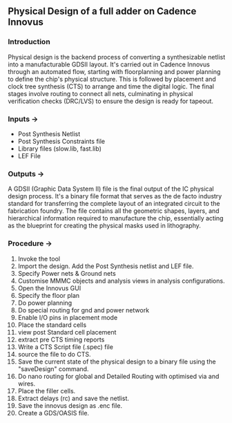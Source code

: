 ## Physical Design of a full adder on Cadence Innovus
### Introduction
Physical design is the backend process of converting a synthesizable netlist into a manufacturable GDSII layout. It's carried out in Cadence Innovus through an automated flow, starting with floorplanning and power planning to define the chip's physical structure. This is followed by placement and clock tree synthesis (CTS) to arrange and time the digital logic. The final stages involve routing to connect all nets, culminating in physical verification checks (DRC/LVS) to ensure the design is ready for tapeout.

### Inputs ->
- Post Synthesis Netlist
- Post Synthesis Constraints file
- Library files (slow.lib, fast.lib)
- LEF File

### Outputs ->
A GDSII (Graphic Data System II) file is the final output of the IC physical design process. It's a binary file format that serves as the de facto industry standard for transferring the complete layout of an integrated circuit to the fabrication foundry.  The file contains all the geometric shapes, layers, and hierarchical information required to manufacture the chip, essentially acting as the blueprint for creating the physical masks used in lithography.

### Procedure ->
1. Invoke the tool
2. Import the design. Add the Post Synthesis netlist and LEF file.
3. Specify Power nets & Ground nets
4. Customise MMMC objects and analysis views in analysis configurations.
5. Open the Innovus GUI
6. Specify the floor plan
7. Do power planning
8. Do special routing for gnd and power network
9. Enable I/O pins in placement mode
10. Place the standard cells
11. view post Standard cell placement
12. extract pre CTS timing reports
13. Write a CTS Script file (.spec) file
14. source the file to do CTS.
15. Save the current state of the physical design to a binary file using the "saveDesign" command.
16. Do nano routing for global and Detailed Routing with optimised via and wires.
17. Place the filler cells.
18. Extract delays (rc) and save the netlist.
19. Save the innovus design as .enc file.
20. Create a GDS/OASIS file.

    

   
